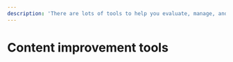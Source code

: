 ```yaml
---
description: 'There are lots of tools to help you evaluate, manage, and revise your content.'
---
```


# Content improvement tools

